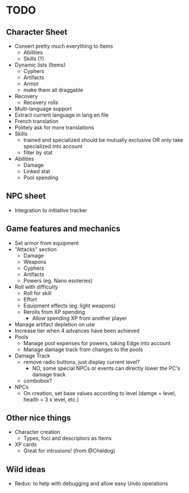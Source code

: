 # TODO

## Character Sheet

* Convert pretty much everything to Items
  * Abilities
  * Skills (?)
* Dynamic lists (Items)
  * Cyphers
  * Artifacts
  * Armor
  * make them all draggable
* Recovery
  * Recovery rolls
 * Multi-language support
  * Extract current language in lang.en file
  * French translation
  * Politely ask for more translations
* Skills
  * trained and specialized should be mutually exclusive OR only take specialized into account
  * filter by stat
* Abilities
  * Damage
  * Linked stat
  * Pool spending

## NPC sheet
* Integration to initiative tracker

## Game features and mechanics

* Set armor from equipment
* "Attacks" section
  * Damage
  * Weapons
  * Cyphers
  * Artifacts
  * Powers (eg. Nano esoteries)
* Roll with difficulty
  * Roll for skill
  * Effort
  * Equipment effects (eg. light weapons)
  * Rerolls from XP spending
    * Allow spending XP from another player
* Manage artifact depletion on use
* Increase tier when 4 advances have been achieved
* Pools
  * Manage pool expenses for powers, taking Edge into account
  * Manage damage track from changes to the pools
* Damage Track
  * remove radio buttons, just display current level?
    * NO, some special NPCs or events can directly lower the PC's damage track
  * combobox?
* NPCs
  * On creation, set base values according to level (damge = level, health = 3 x level, etc.)

## Other nice things

* Character creation
  * Types, foci and descriptors as Items
* XP cards
  * Great for intrusions! (from @Cheldog)

## Wild ideas

* Redux: to help with debugging and allow easy Undo operations
